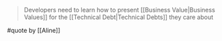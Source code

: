 > Developers need to learn how to present [[Business Value|Business Values]] for the [[Technical Debt|Technical Debts]] they care about

#quote by [[Aline]]